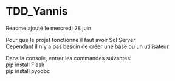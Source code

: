 # TDD_Yannis
Readme ajouté le mercredi 28 juin  
  
Pour que le projet fonctionne il faut avoir Sql Server  
Cependant il n'y a pas besoin de créer une base ou un utilisateur  
  
Dans la console, entrer les commandes suivantes:  
pip install Flask  
pip install pyodbc  
